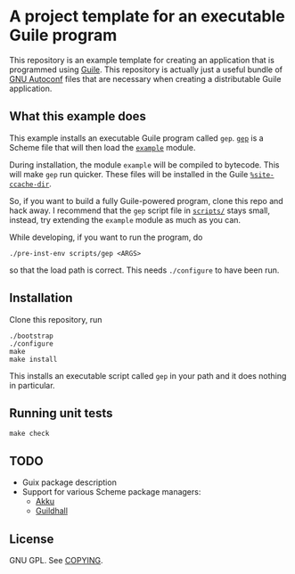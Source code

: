 # A project template for an executable Guile program

This repository is an example template for creating an application that is
programmed using [Guile](https://www.gnu.org/software/guile/). This repository
is actually just a useful bundle of [GNU
Autoconf](https://www.gnu.org/software/autoconf/) files that are necessary when
creating a distributable Guile application.

## What this example does

This example installs an executable Guile program called
`gep`. [`gep`](./scripts/gep) is a Scheme file that will then load the
[`example`](./example) module.

During installation, the module `example` will be compiled to bytecode. This
will make `gep` run quicker. These files will be installed in the Guile
[`%site-ccache-dir`](https://www.gnu.org/software/guile/manual/html_node/Installing-Site-Packages.html).

So, if you want to build a fully Guile-powered program, clone this repo and hack
away. I recommend that the `gep` script file in [`scripts/`](./scripts) stays
small, instead, try extending the `example` module as much as you can.

While developing, if you want to run the program, do

``` shell
./pre-inst-env scripts/gep <ARGS>
```

so that the load path is correct. This needs `./configure` to have been run. 

## Installation

Clone this repository, run

```
./bootstrap
./configure
make
make install
```

This installs an executable script called `gep` in your path and it does nothing
in particular.

## Running unit tests

`make check`

## TODO

* Guix package description
* Support for various Scheme package managers:
    * [Akku](https://akkuscm.org/)
    * [Guildhall](https://github.com/ijp/guildhall)
    
## License

GNU GPL. See [COPYING](./COPYING).

